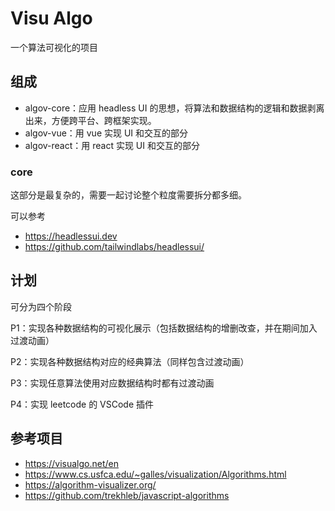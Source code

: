 # Visu Algo

一个算法可视化的项目

## 组成
* algov-core：应用 headless UI 的思想，将算法和数据结构的逻辑和数据剥离出来，方便跨平台、跨框架实现。
* algov-vue：用 vue 实现 UI 和交互的部分
* algov-react：用 react 实现 UI 和交互的部分

### core
这部分是最复杂的，需要一起讨论整个粒度需要拆分都多细。

可以参考
* https://headlessui.dev
* https://github.com/tailwindlabs/headlessui/


## 计划
可分为四个阶段

P1：实现各种数据结构的可视化展示（包括数据结构的增删改查，并在期间加入过渡动画）

P2：实现各种数据结构对应的经典算法（同样包含过渡动画）

P3：实现任意算法使用对应数据结构时都有过渡动画

P4：实现 leetcode 的 VSCode 插件


## 参考项目
* https://visualgo.net/en
* https://www.cs.usfca.edu/~galles/visualization/Algorithms.html
* https://algorithm-visualizer.org/
* https://github.com/trekhleb/javascript-algorithms
